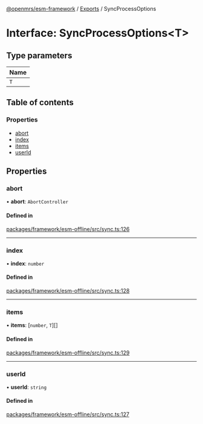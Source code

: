 [@openmrs/esm-framework](../API.md) / [Exports](../modules.md) / SyncProcessOptions

# Interface: SyncProcessOptions<T\>

## Type parameters

| Name |
| :------ |
| `T` |

## Table of contents

### Properties

- [abort](syncprocessoptions.md#abort)
- [index](syncprocessoptions.md#index)
- [items](syncprocessoptions.md#items)
- [userId](syncprocessoptions.md#userid)

## Properties

### abort

• **abort**: `AbortController`

#### Defined in

[packages/framework/esm-offline/src/sync.ts:126](https://github.com/openmrs/openmrs-esm-core/blob/master/packages/framework/esm-offline/src/sync.ts#L126)

___

### index

• **index**: `number`

#### Defined in

[packages/framework/esm-offline/src/sync.ts:128](https://github.com/openmrs/openmrs-esm-core/blob/master/packages/framework/esm-offline/src/sync.ts#L128)

___

### items

• **items**: [`number`, `T`][]

#### Defined in

[packages/framework/esm-offline/src/sync.ts:129](https://github.com/openmrs/openmrs-esm-core/blob/master/packages/framework/esm-offline/src/sync.ts#L129)

___

### userId

• **userId**: `string`

#### Defined in

[packages/framework/esm-offline/src/sync.ts:127](https://github.com/openmrs/openmrs-esm-core/blob/master/packages/framework/esm-offline/src/sync.ts#L127)

